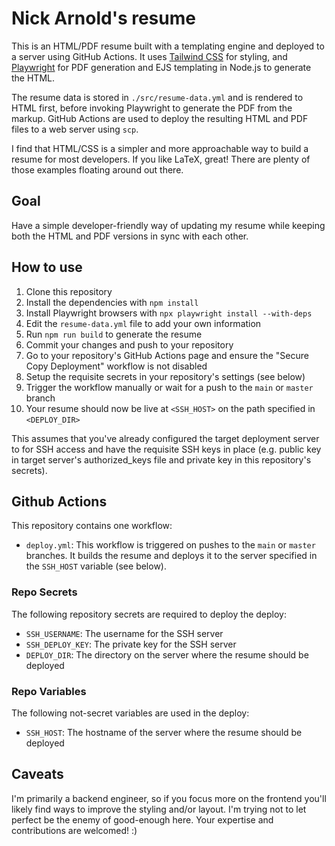 # Nick Arnold's resume

This is an HTML/PDF resume built with a templating engine and deployed to a 
server using GitHub Actions. It uses [Tailwind CSS](https://tailwindcss.com/) 
for styling, and [Playwright](https://playwright.dev/) for PDF generation and 
EJS templating in Node.js to generate the HTML.

The resume data is stored in `./src/resume-data.yml` and is rendered to HTML 
first, before invoking Playwright to generate the PDF from the markup. GitHub 
Actions are used to deploy the resulting HTML and PDF files to a web server 
using `scp`.

I find that HTML/CSS is a simpler and more approachable way to build a resume
for most developers. If you like LaTeX, great! There are plenty of those
examples floating around out there.


## Goal

Have a simple developer-friendly way of updating my resume while keeping both 
the HTML and PDF versions in sync with each other.


## How to use

1. Clone this repository
2. Install the dependencies with `npm install`
3. Install Playwright browsers with `npx playwright install --with-deps`
3. Edit the `resume-data.yml` file to add your own information
4. Run `npm run build` to generate the resume
5. Commit your changes and push to your repository
6. Go to your repository's GitHub Actions page and ensure the "Secure Copy Deployment" workflow is not disabled
7. Setup the requisite secrets in your repository's settings (see below)
8. Trigger the workflow manually or wait for a push to the `main` or `master` branch
9. Your resume should now be live at `<SSH_HOST>` on the path specified in `<DEPLOY_DIR>`

This assumes that you've already configured the target deployment server to for
SSH access and have the requisite SSH keys in place (e.g. public key in target 
server's authorized_keys file and private key in this repository's secrets).


## Github Actions

This repository contains one workflow:

- `deploy.yml`: This workflow is triggered on pushes to the `main` or `master` branches. It builds the resume and 
deploys it to the server specified in the `SSH_HOST` variable (see below). 


### Repo Secrets

The following repository secrets are required to deploy the deploy:

- `SSH_USERNAME`: The username for the SSH server
- `SSH_DEPLOY_KEY`: The private key for the SSH server
- `DEPLOY_DIR`: The directory on the server where the resume should be deployed

### Repo Variables

The following not-secret variables are used in the deploy:

- `SSH_HOST`: The hostname of the server where the resume should be deployed


## Caveats

I'm primarily a backend engineer, so if you focus more on the frontend you'll 
likely find ways to improve the styling and/or layout. I'm trying not to let
perfect be the enemy of good-enough here. Your expertise and contributions are
welcomed! :)
